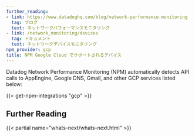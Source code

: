 ```yaml
---
further_reading:
- link: https://www.datadoghq.com/blog/network-performance-monitoring
  tag: ブログ
  text: ネットワークパフォーマンスモニタリング
- link: /network_monitoring/devices
  tag: ドキュメント
  text: ネットワークデバイスモニタリング
npm_provider: gcp
title: NPM Google Cloud でサポートされるデバイス
---
```


Datadog Network Performance Monitoring (NPM) automatically detects API calls to AppEngine, Google DNS, Gmail, and other GCP services listed below:

{{< get-npm-integrations "gcp" >}}

## Further Reading

{{< partial name="whats-next/whats-next.html" >}}